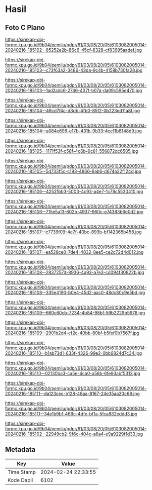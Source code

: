 # Hasil

## Foto C Plano

https://sirekap-obj-formc.kpu.go.id/9b04/pemilu/pdpr/61/03/08/20/05/6103082005014-20240216-185102--85252e2b-86c6-45cf-8328-cf83695aadef.jpg

https://sirekap-obj-formc.kpu.go.id/9b04/pemilu/pdpr/61/03/08/20/05/6103082005014-20240216-185103--c73f63a2-3486-43da-9c4b-4158b730fa28.jpg

https://sirekap-obj-formc.kpu.go.id/9b04/pemilu/pdpr/61/03/08/20/05/6103082005014-20240216-185103--1ad2adc6-2746-437f-b07a-da09c595e470.jpg

https://sirekap-obj-formc.kpu.go.id/9b04/pemilu/pdpr/61/03/08/20/05/6103082005014-20240216-185104--49cd7f4c-d3db-4fb0-85f2-0b223ed11a8f.jpg

https://sirekap-obj-formc.kpu.go.id/9b04/pemilu/pdpr/61/03/08/20/05/6103082005014-20240216-185104--a084e696-e17b-431b-9b33-4cc11b8148d9.jpg

https://sirekap-obj-formc.kpu.go.id/9b04/pemilu/pdpr/61/03/08/20/05/6103082005014-20240216-185105--1171f53f-c58f-4c6b-9c81-556872dc6585.jpg

https://sirekap-obj-formc.kpu.go.id/9b04/pemilu/pdpr/61/03/08/20/05/6103082005014-20240216-185105--5d733f5c-c193-4866-9ab6-d674a22f124d.jpg

https://sirekap-obj-formc.kpu.go.id/9b04/pemilu/pdpr/61/03/08/20/05/6103082005014-20240216-185106--42521bb3-5003-4c93-a4e7-1c78c5530410.jpg

https://sirekap-obj-formc.kpu.go.id/9b04/pemilu/pdpr/61/03/08/20/05/6103082005014-20240216-185106--715e5a13-602b-4937-960c-e74383b6e0d2.jpg

https://sirekap-obj-formc.kpu.go.id/9b04/pemilu/pdpr/61/03/08/20/05/6103082005014-20240216-185107--c7739f09-4c7f-40bc-893b-bf142365b458.jpg

https://sirekap-obj-formc.kpu.go.id/9b04/pemilu/pdpr/61/03/08/20/05/6103082005014-20240216-185107--ea528ce0-7de4-4832-8ee5-ce2c72d4d012.jpg

https://sirekap-obj-formc.kpu.go.id/9b04/pemilu/pdpr/61/03/08/20/05/6103082005014-20240216-185108--2837257d-8936-4a93-a7e3-cd094f30822b.jpg

https://sirekap-obj-formc.kpu.go.id/9b04/pemilu/pdpr/61/03/08/20/05/6103082005014-20240216-185108--335e4190-b0e4-45d2-aac0-48dc80c9e5bd.jpg

https://sirekap-obj-formc.kpu.go.id/9b04/pemilu/pdpr/61/03/08/20/05/6103082005014-20240216-185109--660c60cb-7234-4b84-98bf-59b2229b5978.jpg

https://sirekap-obj-formc.kpu.go.id/9b04/pemilu/pdpr/61/03/08/20/05/6103082005014-20240216-185109--2901b2d4-cf2c-40bb-80bf-b5fef0b7567f.jpg

https://sirekap-obj-formc.kpu.go.id/9b04/pemilu/pdpr/61/03/08/20/05/6103082005014-20240216-185110--b1ab73d1-633f-4326-99e2-0bb6824d7c34.jpg

https://sirekap-obj-formc.kpu.go.id/9b04/pemilu/pdpr/61/03/08/20/05/6103082005014-20240216-185110--02130ba3-ca5e-4ca0-a58b-6fe93abf5313.jpg

https://sirekap-obj-formc.kpu.go.id/9b04/pemilu/pdpr/61/03/08/20/05/6103082005014-20240216-185111--da123cec-b128-48aa-8167-24e35aa20c68.jpg

https://sirekap-obj-formc.kpu.go.id/9b04/pemilu/pdpr/61/03/08/20/05/6103082005014-20240216-185111--34e1b9bf-466c-4dfe-bf1a-5fca832eddd3.jpg

https://sirekap-obj-formc.kpu.go.id/9b04/pemilu/pdpr/61/03/08/20/05/6103082005014-20240216-185102--22949cb2-9f6c-404c-a6a4-e9a9229f1d33.jpg


## Metadata

| Key        | Value               |
| ---------- | ------------------- |
| Time Stamp | 2024-02-24 22:33:55 |
| Kode Dapil | 6102                |



